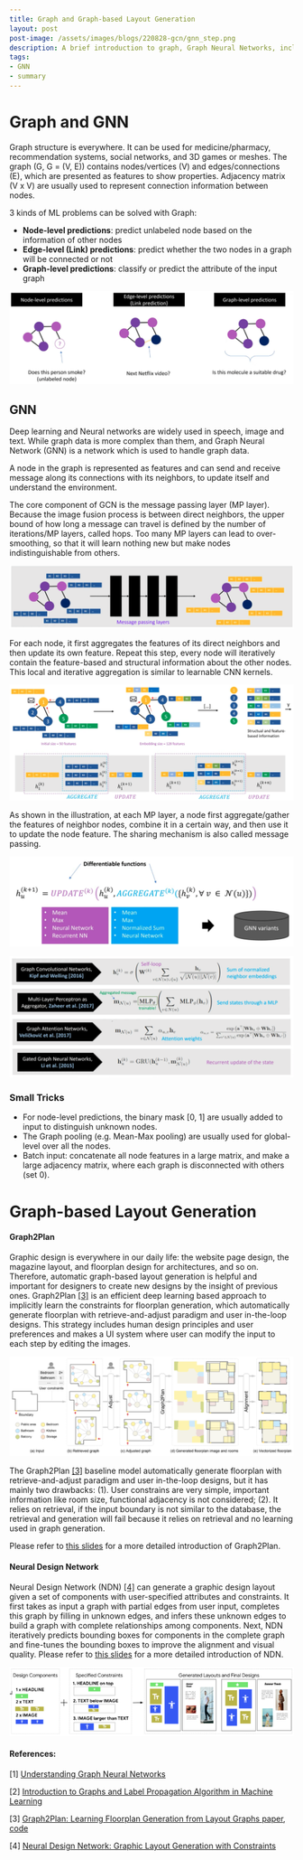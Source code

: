 ```yaml
---
title: Graph and Graph-based Layout Generation
layout: post
post-image: /assets/images/blogs/220828-gcn/gnn_step.png
description: A brief introduction to graph, Graph Neural Networks, including the introduction to graph-based layout generation method.
tags:
- GNN
- summary
---
```


# Graph and GNN

<!-- ### Graph Component -->

Graph structure is everywhere. It can be used for medicine/pharmacy, recommendation systems, social networks, and 3D games or meshes. The graph (G, G = (V, E)) contains nodes/vertices (V) and edges/connections (E), which are presented as features to show properties. Adjacency matrix (V x V) are usually used to represent connection information between nodes.


3 kinds of ML problems can be solved with Graph:

* **Node-level predictions**: predict unlabeled node based on the information of other nodes
* **Edge-level (Link) predictions**: predict whether the two nodes in a graph will be connected or not
* **Graph-level predictions**: classify or predict the attribute of the input graph

![ML problems](/assets/images/blogs/220828-gcn/ml_problems.png)

## GNN

Deep learning and Neural networks are widely used in speech, image and text. While graph data is more complex than them, and Graph Neural Network (GNN) is a network which is used to handle graph data.

A node in the graph is represented as features and can send and receive message along its connections with its neighbors, to update itself and understand the environment. 

The core component of GCN is the message passing layer (MP layer). Because the image fusion process is between direct neighbors, the upper bound of how long a message can travel is defined by the number of iterations/MP layers, called hops. Too many MP layers can lead to over-smoothing, so that it will learn nothing new but make nodes indistinguishable from others.

<!-- In label propagation the message is labels, and in GCN the message is input features.
Label propagation just passes messages about the label value, GCN do this for an entire vector of input.
GCN layer: has additional computation step that gather neighbor features(input or hidden feature) in between the layers and pass a NN.
 -->


![GNN IO](/assets/images/blogs/220828-gcn/gnn.png)

For each node, it first aggregates the features of its direct neighbors and then update its own feature. Repeat this step, every node will iteratively contain the feature-based and structural information about the other nodes. This local and iterative aggregation is similar to learnable CNN kernels. 

![GNN step](/assets/images/blogs/220828-gcn/gnn_step.png)

As shown in the illustration, at each MP layer, a node first aggregate/gather the features of neighbor nodes, combine it in a certain way, and then use it to update the node feature. The sharing mechanism is also called message passing.

![GNN formula](/assets/images/blogs/220828-gcn/gnn_formula.png)

![Typical GNNs](/assets/images/blogs/220828-gcn/typical_gnn.png)

 

### Small Tricks

* For node-level predictions, the binary mask [0, 1] are usually added to input to distinguish unknown nodes.
* The Graph pooling (e.g. Mean-Max pooling) are usually used for global-level over all the nodes.
* Batch input: concatenate all node features in a large matrix, and make a large adjacency matrix, where each graph is disconnected with others (set 0).

# Graph-based Layout Generation

#### Graph2Plan
Graphic design is everywhere in our daily life: the website page design, the magazine layout, and floorplan design for architectures, and so on. Therefore, automatic graph-based layout generation is helpful and important for designers to create new designs by the insight of previous ones. Graph2Plan [[3]](#ref3) is an efficient deep learning based approach to implicitly learn the constraints for floorplan generation, which automatically generate floorplan with retrieve-and-adjust paradigm and user in-the-loop designs. This strategy includes human design principles and user preferences and makes a UI system where user can modify the input to each step by editing the images.

![Graph2Plan](/assets/images/blogs/220828-gcn/graph2plan.png)

<!-- The research topic is to improve the previous graph-based floorplan generation method - Graph2Plan [[3]](#ref3), based on the Graph and Graph Neural Network (GNN) technology. -->

The Graph2Plan [[3]](#ref3) baseline model automatically generate floorplan with retrieve-and-adjust paradigm and user in-the-loop designs, but it has mainly two drawbacks: (1). User constrains are very simple, important information like room size, functional adjacency is not considered; (2). It relies on retrieval, if the input boundary is not similar to the database, the retrieval and generation will fail because it relies on retrieval and no learning used in graph generation. 

Please refer to [this slides](https://docs.google.com/presentation/d/1Cu1vFI78o_pcqBXDl-LLq54bA4FixyHAPpES8ROoaZA/edit?usp=sharing) for a more detailed introduction of Graph2Plan.
<!-- Therefore, my goal is to improve the graph generation step with user specific constrains. -->

#### Neural Design Network

Neural Design Network (NDN) [[4]](#ref4) can generate a graphic design layout given a set of components with user-specified attributes and constraints. It first takes as input a graph with partial edges from user input, completes this graph by filling in unknown edges, and infers these unknown edges to build a graph with complete relationships among components. Next, NDN iteratively predicts bounding boxes for components in the complete graph and fine-tunes the bounding boxes to improve the alignment and visual quality. Please refer to [this slides](https://docs.google.com/presentation/d/19PiiWzMIE8OV7eqCfFcSfx_mYo6PAQST-qNrfOhUb6k/edit?usp=sharing) for a more detailed introduction of NDN.

![NDN](/assets/images/blogs/220828-gcn/ndn.png)

<!-- ----------------- -->

#### References:

[1] [Understanding Graph Neural Networks](https://www.youtube.com/watch?v=fOctJB4kVlM)

[2] [Introduction to Graphs and Label Propagation Algorithm in Machine Learning](https://www.youtube.com/watch?v=OI0Jo-5d190&list=PLSgGvve8UweGx4_6hhrF3n4wpHf_RV76_)


<div id="ref3"></div>

[3] [Graph2Plan: Learning Floorplan Generation from Layout Graphs paper](http://vcc.szu.edu.cn/file/upload_file//image/research/att202005131359/Graph2Plan.pdf), [code](https://github.com/HanHan55/Graph2plan)

<div id="ref4"></div>

[4] [Neural Design Network: Graphic Layout Generation with Constraints](https://arxiv.org/abs/1912.09421)